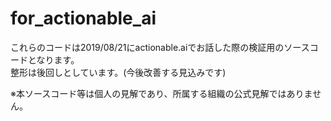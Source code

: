 # for_actionable_ai
これらのコードは2019/08/21にactionable.aiでお話した際の検証用のソースコードとなります。   
整形は後回しとしています。(今後改善する見込みです)

※本ソースコード等は個人の見解であり、所属する組織の公式見解ではありません。
